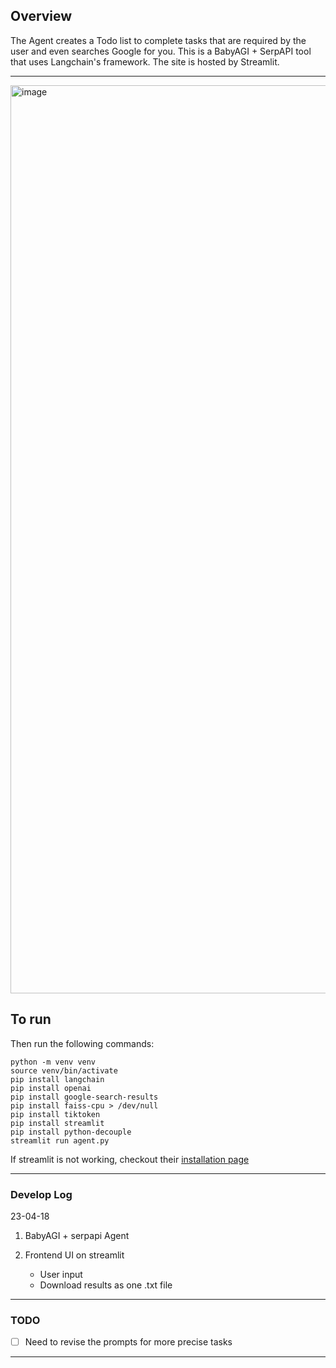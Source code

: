 ## Overview

The Agent creates a Todo list to complete tasks that are required by the user and even searches Google for you.
This is a BabyAGI + SerpAPI tool that uses Langchain's framework. The site is hosted by Streamlit.

---

<img width="1453" alt="image" src="https://user-images.githubusercontent.com/12496987/233852508-088c5ba3-6486-4ec4-b25c-d03f960131ae.png">


## To run


Then run the following commands:
```
python -m venv venv
source venv/bin/activate
pip install langchain
pip install openai
pip install google-search-results
pip install faiss-cpu > /dev/null
pip install tiktoken
pip install streamlit
pip install python-decouple
streamlit run agent.py

```
If streamlit is not working, checkout their [installation page](https://docs.streamlit.io/library/get-started/installation)

---

### Develop Log

23-04-18

1. BabyAGI + serpapi Agent

2. Frontend UI on streamlit
   - User input
   - Download results as one .txt file

---

### TODO

- [ ] Need to revise the prompts for more precise tasks

---
